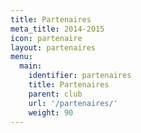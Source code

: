 ```yaml
---
title: Partenaires
meta_title: 2014-2015
icon: partenaire
layout: partenaires
menu:
  main:
    identifier: partenaires
    title: Partenaires
    parent: club
    url: '/partenaires/'
    weight: 90
---
```

